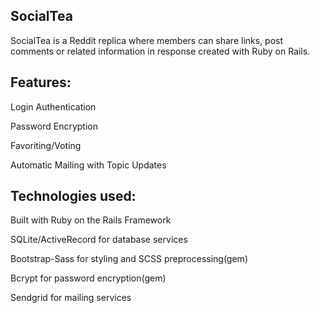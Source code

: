  ## SocialTea
 
SocialTea is a Reddit replica where members can share links, post comments or related information in response created with Ruby on Rails.

## Features:
<p>Login Authentication</p>
<p>Password Encryption</p>
<p>Favoriting/Voting</p>
<p>Automatic Mailing with Topic Updates</p>

## Technologies used:
<p>Built with Ruby on the Rails Framework</p>
<p>SQLite/ActiveRecord for database services</p>
<p>Bootstrap-Sass for styling and SCSS preprocessing(gem)</p>
<p>Bcrypt for password encryption(gem)</p>
<p>Sendgrid for mailing services</p>


